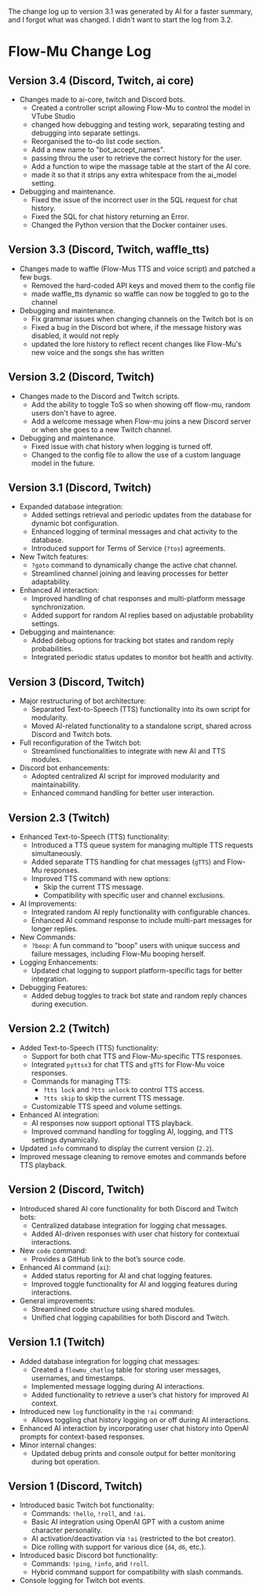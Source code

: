 The change log up to version 3.1 was generated by AI for a faster summary, and I forgot what was changed. I didn't want to start the log from 3.2.

# Flow-Mu Change Log 

## Version 3.4 (Discord, Twitch, ai core)
- Changes made to ai-core, twitch and Discord bots.
  - Created a controller script allowing Flow-Mu to control the model in VTube Studio
  - changed how debugging and testing work, separating testing and debugging into separate settings.
  - Reorganised  the to-do list code section.
  - Add a new name to "bot_accept_names".
  - passing throu the user to retrieve the correct history for the user.
  - Add a function to wipe the massage table at the  start of the AI core.
  - made it so that it strips any extra whitespace from the ai_model setting.
- Debugging and maintenance.
  - Fixed the issue of the incorrect user in the SQL request for chat history.
  - Fixed the SQL for chat history returning an Error.
  - Changed the Python version that the Docker container uses.

## Version 3.3 (Discord, Twitch, waffle_tts)
- Changes made to waffle (Flow-Mus TTS and voice script) and patched a few bugs.
  - Removed the hard-coded API keys and moved them to the config file
  - made waffle_tts dynamic so waffle can now be toggled to go to the channel 
- Debugging and maintenance.
  - Fix grammar issues when changing channels on the Twitch bot is on
  - Fixed a bug in the Discord bot where, if the message history was disabled, it would not reply
  - updated the lore history to reflect recent changes like Flow-Mu's new voice and the songs she has written
  
## Version 3.2 (Discord, Twitch)
- Changes made to the Discord and Twitch scripts.
  - Add the ability to toggle ToS so when showing off flow-mu, random users don't have to agree.
  - Add a welcome message when Flow-mu joins a new Discord server or when she goes to a new Twitch channel.
- Debugging and maintenance.
  - Fixed issue with chat history when logging is turned off.
  - Changed to the config file to allow the use of a custom language model in the future.

## Version 3.1 (Discord, Twitch)
- Expanded database integration:
  - Added settings retrieval and periodic updates from the database for dynamic bot configuration.
  - Enhanced logging of terminal messages and chat activity to the database.
  - Introduced support for Terms of Service (`?tos`) agreements.
- New Twitch features:
  - `?goto` command to dynamically change the active chat channel.
  - Streamlined channel joining and leaving processes for better adaptability.
- Enhanced AI interaction:
  - Improved handling of chat responses and multi-platform message synchronization.
  - Added support for random AI replies based on adjustable probability settings.
- Debugging and maintenance:
  - Added debug options for tracking bot states and random reply probabilities.
  - Integrated periodic status updates to monitor bot health and activity.

## Version 3 (Discord, Twitch)
- Major restructuring of bot architecture:
  - Separated Text-to-Speech (TTS) functionality into its own script for modularity.
  - Moved AI-related functionality to a standalone script, shared across Discord and Twitch bots.
- Full reconfiguration of the Twitch bot:
  - Streamlined functionalities to integrate with new AI and TTS modules.
- Discord bot enhancements:
  - Adopted centralized AI script for improved modularity and maintainability.
  - Enhanced command handling for better user interaction.


## Version 2.3 (Twitch)
- Enhanced Text-to-Speech (TTS) functionality:
  - Introduced a TTS queue system for managing multiple TTS requests simultaneously.
  - Added separate TTS handling for chat messages (`gTTS`) and Flow-Mu responses.
  - Improved TTS command with new options:
    - Skip the current TTS message.
    - Compatibility with specific user and channel exclusions.
- AI Improvements:
  - Integrated random AI reply functionality with configurable chances.
  - Enhanced AI command response to include multi-part messages for longer replies.
- New Commands:
  - `?boop`: A fun command to "boop" users with unique success and failure messages, including Flow-Mu booping herself.
- Logging Enhancements:
  - Updated chat logging to support platform-specific tags for better integration.
- Debugging Features:
  - Added debug toggles to track bot state and random reply chances during execution.

## Version 2.2 (Twitch)
- Added Text-to-Speech (TTS) functionality:
  - Support for both chat TTS and Flow-Mu-specific TTS responses.
  - Integrated `pyttsx3` for chat TTS and `gTTS` for Flow-Mu voice responses.
  - Commands for managing TTS:
    - `?tts lock` and `?tts unlock` to control TTS access.
    - `?tts skip` to skip the current TTS message.
  - Customizable TTS speed and volume settings.
- Enhanced AI integration:
  - AI responses now support optional TTS playback.
  - Improved command handling for toggling AI, logging, and TTS settings dynamically.
- Updated `info` command to display the current version (`2.2`).
- Improved message cleaning to remove emotes and commands before TTS playback.

## Version 2 (Discord, Twitch)
- Introduced shared AI core functionality for both Discord and Twitch bots:
  - Centralized database integration for logging chat messages.
  - Added AI-driven responses with user chat history for contextual interactions.
- New `code` command:
  - Provides a GitHub link to the bot’s source code.
- Enhanced AI command (`ai`):
  - Added status reporting for AI and chat logging features.
  - Improved toggle functionality for AI and logging features during interactions.
- General improvements:
  - Streamlined code structure using shared modules.
  - Unified chat logging capabilities for both Discord and Twitch.


## Version 1.1 (Twitch)
- Added database integration for logging chat messages:
  - Created a `flowmu_chatlog` table for storing user messages, usernames, and timestamps.
  - Implemented message logging during AI interactions.
  - Added functionality to retrieve a user’s chat history for improved AI context.
- Introduced new `log` functionality in the `!ai` command:
  - Allows toggling chat history logging on or off during AI interactions.
- Enhanced AI interaction by incorporating user chat history into OpenAI prompts for context-based responses.
- Minor internal changes:
  - Updated debug prints and console output for better monitoring during bot operation.

## Version 1 (Discord, Twitch)
- Introduced basic Twitch bot functionality:
  - Commands: `!hello`, `!roll`, and `!ai`.
  - Basic AI integration using OpenAI GPT with a custom anime character personality.
  - AI activation/deactivation via `!ai` (restricted to the bot creator).
  - Dice rolling with support for various dice (`d4`, `d6`, etc.).
- Introduced basic Discord bot functionality:
  - Commands: `!ping`, `!info`, and `!roll`.
  - Hybrid command support for compatibility with slash commands.
- Console logging for Twitch bot events.
